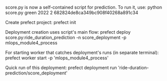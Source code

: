 score.py is now a self-contained script for prediction. To run it, use:
python score.py green 2022 2 682824de8ca349bc908f40268a891c34

Create prefect project: prefect init

Deployment creation uses script's main flow: 
prefect deploy score.py:ride_duration_prediction -n score_deployment -p mlops_module4_process

For starting worker that catches deployment's runs (in separate terminal):
prefect worker start -p 'mlops_module4_process'

Quick run of this deployment:
prefect deployment run 'ride-duration-prediction/score_deployment'
